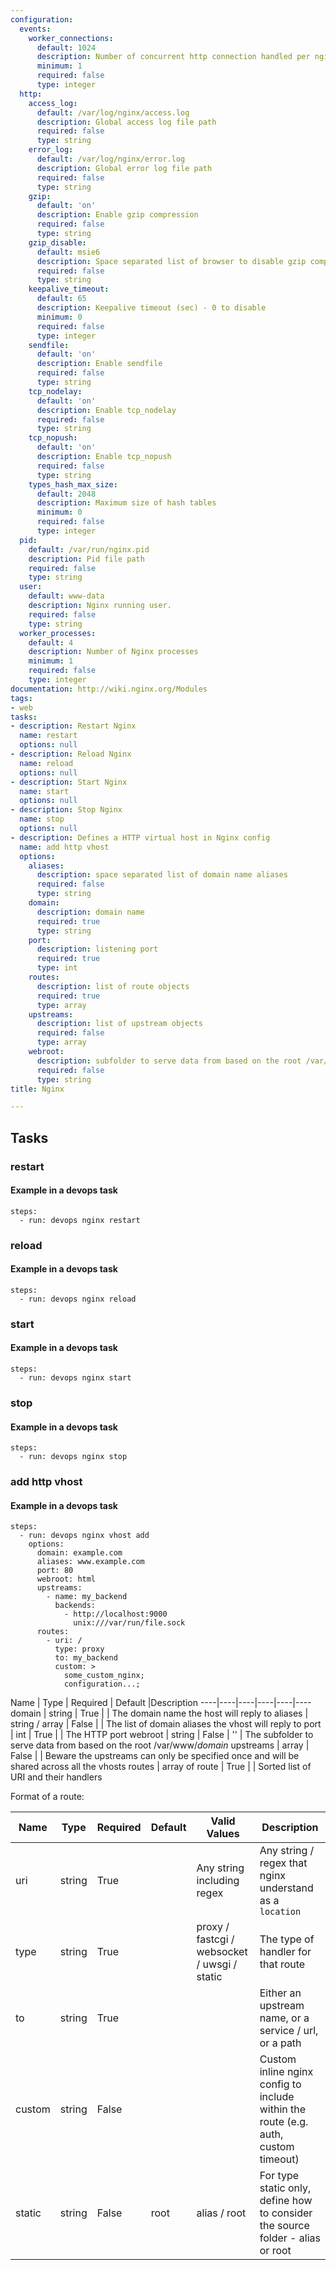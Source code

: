 ```yaml
---
configuration:
  events:
    worker_connections:
      default: 1024
      description: Number of concurrent http connection handled per nginx process
      minimum: 1
      required: false
      type: integer
  http:
    access_log:
      default: /var/log/nginx/access.log
      description: Global access log file path
      required: false
      type: string
    error_log:
      default: /var/log/nginx/error.log
      description: Global error log file path
      required: false
      type: string
    gzip:
      default: 'on'
      description: Enable gzip compression
      required: false
      type: string
    gzip_disable:
      default: msie6
      description: Space separated list of browser to disable gzip compression for
      required: false
      type: string
    keepalive_timeout:
      default: 65
      description: Keepalive timeout (sec) - 0 to disable
      minimum: 0
      required: false
      type: integer
    sendfile:
      default: 'on'
      description: Enable sendfile
      required: false
      type: string
    tcp_nodelay:
      default: 'on'
      description: Enable tcp_nodelay
      required: false
      type: string
    tcp_nopush:
      default: 'on'
      description: Enable tcp_nopush
      required: false
      type: string
    types_hash_max_size:
      default: 2048
      description: Maximum size of hash tables
      minimum: 0
      required: false
      type: integer
  pid:
    default: /var/run/nginx.pid
    description: Pid file path
    required: false
    type: string
  user:
    default: www-data
    description: Nginx running user.
    required: false
    type: string
  worker_processes:
    default: 4
    description: Number of Nginx processes
    minimum: 1
    required: false
    type: integer
documentation: http://wiki.nginx.org/Modules
tags:
- web
tasks:
- description: Restart Nginx
  name: restart
  options: null
- description: Reload Nginx
  name: reload
  options: null
- description: Start Nginx
  name: start
  options: null
- description: Stop Nginx
  name: stop
  options: null
- description: Defines a HTTP virtual host in Nginx config
  name: add http vhost
  options:
    aliases:
      description: space separated list of domain name aliases
      required: false
      type: string
    domain:
      description: domain name
      required: true
      type: string
    port:
      description: listening port
      required: true
      type: int
    routes:
      description: list of route objects
      required: true
      type: array
    upstreams:
      description: list of upstream objects
      required: false
      type: array
    webroot:
      description: subfolder to serve data from based on the root /var/www/_domain_
      required: false
      type: string
title: Nginx

---
```


## Tasks
### restart

#### Example in a devops task

    steps:
      - run: devops nginx restart

### reload

#### Example in a devops task

    steps:
      - run: devops nginx reload

### start

#### Example in a devops task

    steps:
      - run: devops nginx start

### stop

#### Example in a devops task

    steps:
      - run: devops nginx stop

### add http vhost

#### Example in a devops task

    steps:
      - run: devops nginx vhost add
        options:
          domain: example.com
          aliases: www.example.com
          port: 80
          webroot: html
          upstreams:
            - name: my_backend
              backends:
                - http://localhost:9000
                  unix:///var/run/file.sock
          routes:
            - uri: /
              type: proxy
              to: my_backend
              custom: >
                some_custom_nginx;
                configuration...;

Name | Type | Required | Default |Description
----|----|----|----|----|----
domain | string | True | | The domain name the host will reply to
aliases | string / array | False | | The list of domain aliases the vhost will reply to
port | int | True | | The HTTP port
webroot | string | False | '' | The subfolder to serve data from based on the root /var/www/_domain_
upstreams | array | False | | Beware the upstreams can only be specified once and will be shared across all the vhosts
routes | array of route | True | | Sorted list of URI and their handlers

Format of a route:

Name | Type | Required | Default | Valid Values | Description
----|----|----|----|----|----
uri | string | True | | Any string including regex | Any string / regex that nginx understand as a `location`
type | string | True | | proxy / fastcgi / websocket / uwsgi / static | The type of handler for that route
to | string | True | | | Either an upstream name, or a service / url, or a path
custom | string | False | | | Custom inline nginx config to include within the route (e.g. auth, custom timeout)
static | string | False | root | alias / root | For type static only, define how to consider the source folder - alias or root

